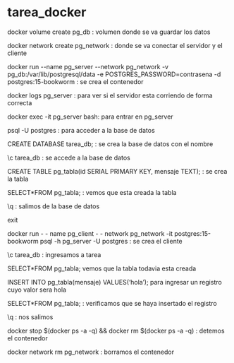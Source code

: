 # tarea_docker
docker volume create pg_db : volumen donde se va guardar los datos

docker network create pg_network : donde se va conectar el servidor y el cliente

docker run  --name pg_server --network pg_network -v pg_db:/var/lib/postgresql/data -e POSTGRES_PASSWORD=contrasena -d postgres:15-bookworm : se crea el contenedor

docker logs pg_server : para ver si el servidor esta corriendo de forma correcta

docker exec -it pg_server bash: para entrar en pg_server

psql -U postgres : para acceder a la base de datos

CREATE DATABASE tarea_db; : se crea la base de datos con el nombre

\c tarea_db : se accede a la base de datos

CREATE TABLE pg_tabla(id SERIAL PRIMARY KEY, mensaje TEXT); : se crea la tabla

SELECT*FROM pg_tabla; : vemos que esta creada la tabla

\q : salimos de la base de datos

exit

docker run - - name pg_client - - network pg_network -it postgres:15-bookworm psql 
-h pg_server -U postgres : se crea el cliente

\c tarea_db : ingresamos a tarea

SELECT*FROM pg_tabla; vemos que la tabla todavia esta creada

INSERT INTO pg_tabla(mensaje) VALUES(‘hola’); para ingresar un registro cuyo valor sera hola

SELECT*FROM pg_tabla; : verificamos que se haya insertado el registro

\q : nos salimos

docker stop $(docker ps -a -q) && docker rm $(docker ps -a -q) : detemos el contenedor

docker network rm pg_network : borramos el contenedor 
